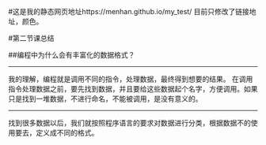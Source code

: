 #这是我的静态网页地址https://menhan.github.io/my_test/ 
目前只修改了链接地址，颜色。

#第二节课总结

  ##编程中为什么会有丰富化的数据格式？

***
我的理解，编程就是调用不同的指令，处理数据，最终得到想要的结果。
在调用指令处理数据之前，要先找到数据，并且要给这些数据起个名字，方便调用。如果只是找到一堆数据，不进行命名，不能被调用，是没有意义的。

***
找到很多数据以后，我们就按照程序语言的要求对数据进行分类，根据数据不的使用要去，定义成不同的格式。
